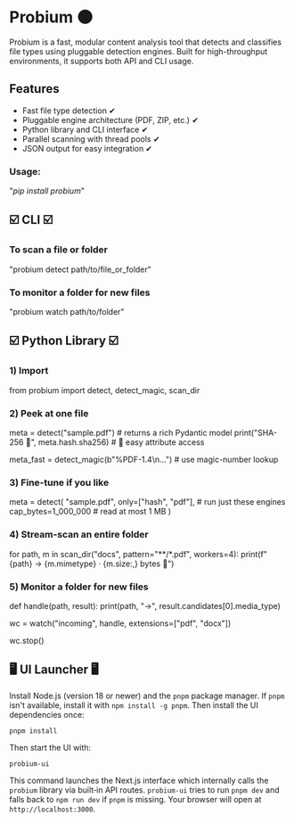 # Probium 🌑
<!-- BEGIN LATEST DOWNLOAD BUTTON -->
<!-- END LATEST DOWNLOAD BUTTON -->
Probium is a fast, modular content analysis tool that detects and classifies file types using pluggable detection engines. Built for high-throughput environments, it supports both API and CLI usage.

## Features

- Fast file type detection ✔
- Pluggable engine architecture (PDF, ZIP, etc.) ✔
- Python library and CLI interface ✔
- Parallel scanning with thread pools ✔
- JSON output for easy integration ✔

### Usage:
"*pip install probium*"


## ☑️ CLI ☑️

### To scan a file or folder
"probium detect path/to/file_or_folder"


### To monitor a folder for new files
"probium watch path/to/folder"



## ☑️ Python Library ☑️


### 1) Import

from probium import detect, detect_magic, scan_dir


### 2) Peek at one file
meta = detect("sample.pdf")            # returns a rich Pydantic model
print("SHA-256 🔮", meta.hash.sha256)  # 🍇 easy attribute access

meta_fast = detect_magic(b"%PDF-1.4\n...")  # use magic-number lookup

### 3) Fine-tune if you like
meta = detect(
    "sample.pdf",
    only=["hash", "pdf"],   # run just these engines
    cap_bytes=1_000_000     # read at most 1 MB
)

### 4) Stream-scan an entire folder
for path, m in scan_dir("docs", pattern="**/*.pdf", workers=4):
    print(f"{path} → {m.mimetype} · {m.size:,} bytes 🍇")

### 5) Monitor a folder for new files
def handle(path, result):
    print(path, "→", result.candidates[0].media_type)

wc = watch("incoming", handle, extensions=["pdf", "docx"])

wc.stop()

## 🖥️ UI Launcher 🖥️

Install Node.js (version 18 or newer) and the ``pnpm`` package manager. If
``pnpm`` isn't available, install it with ``npm install -g pnpm``. Then install
the UI dependencies once:


```
pnpm install
```

Then start the UI with:

```
probium-ui
```


This command launches the Next.js interface which internally calls the
``probium`` library via built‑in API routes. ``probium-ui`` tries to run ``pnpm
dev`` and falls back to ``npm run dev`` if ``pnpm`` is missing. Your browser will
open at `http://localhost:3000`.

